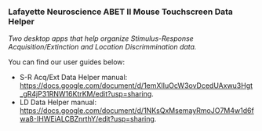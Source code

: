### Lafayette Neuroscience ABET II Mouse Touchscreen Data Helper
*Two desktop apps that help organize Stimulus-Response Acquisition/Extinction and Location Discrimmination data.*

You can find our user guides below:
* S-R Acq/Ext Data Helper manual: https://docs.google.com/document/d/1emXIIuOcW3ovDcedUAxwu3Hgt_gR4jP31RNW16KtrKM/edit?usp=sharing.
* LD Data Helper manual: https://docs.google.com/document/d/1NKsQxMsemayRmoJO7M4w1d6fwa8-IHWEiALCBZnrthY/edit?usp=sharing.
